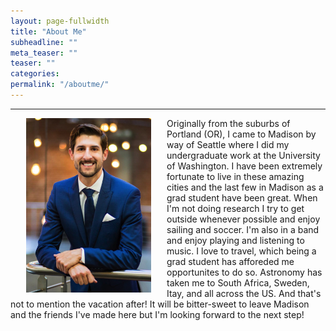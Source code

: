 ```yaml
---
layout: page-fullwidth
title: "About Me"
subheadline: ""
meta_teaser: ""
teaser: ""
categories:
permalink: "/aboutme/"
---
```

<!--more-->
<hr>
<img src="/local_files/aboutme.png" width="200" ALIGN="left" HSPACE="25" /> Originally from the suburbs of Portland (OR), I came to Madison by way of Seattle where I did my undergraduate work at the University of Washington.  I have been extremely fortunate to live in these amazing cities and the last few in Madison as a grad student have been great.  When I'm not doing research I try to get outside whenever possible and enjoy sailing and soccer.  I'm also in a band and enjoy playing and listening to music.  I love to travel, which being a grad student has afforeded me opportunites to do so.  Astronomy has taken me to South Africa, Sweden, Itay, and all across the US. And that's not to mention the vacation after!  It will be bitter-sweet to leave Madison and the friends I've made here but I'm looking forward to the next step!
